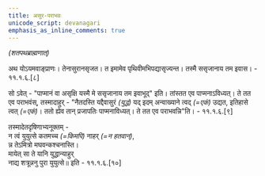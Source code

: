 ```yaml
---
title: असुर-पराभवः
unicode_script: devanagari
emphasis_as_inline_comments: true
---
```

*(शतपथब्राह्मणात्)*

अथ योऽयमवाङ्प्राणः। तेनासुरानसृजत। त इमामेव पृथिवीमभिपद्यासृज्यन्त। तस्मै ससृजानाय तम इवास। - ११.१.६.[८]

सो ऽवेत् - "पाप्मानं वा असृक्षि यस्मै मे ससृजानाय तम इवाभूद्" इति। तांस्तत एव पाप्मनाऽविध्यत्। ते तत एव पराभवंस्, तस्मादाहुर् - "नैतदस्ति यद्दैवासुरं *(युद्धं)* यद् इदम् अन्वाख्याने त्वद् *(=एकं)* उद्यत, इतिहासे त्वत् *(=एकं)*। ततो ह्येव तान् प्रजापतिः पाप्मनाविध्यत्। ते तत एव पराभवन्नि"ति। - ११.१.६.[९]

तस्मादेतदृषिणाभ्यनूक्तम् -  
न त्वं युयुत्से कतमच्च *(=किमपि)* नाहर् ‌*(=न हतवान्)*,  
न्न तेऽमित्रो मघवन्कश्चनास्ति।  
मायेत् सा ते यानि युद्धान्याहुर्  
नाद्य शत्रून्ननु पुरा युयुत्से॥
 इति - ११.१.६.[१०]
